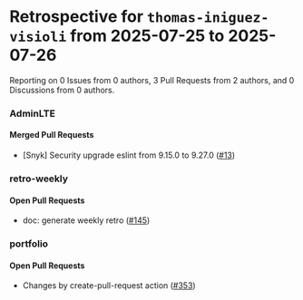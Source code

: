 # Retrospective for `thomas-iniguez-visioli` from 2025-07-25 to 2025-07-26

Reporting on 0 Issues from 0 authors, 3 Pull Requests from 2 authors, and 0 Discussions from 0 authors.


### AdminLTE

#### Merged Pull Requests

- [Snyk] Security upgrade eslint from 9.15.0 to 9.27.0 ([#13](https://github.com/thomas-iniguez-visioli/AdminLTE/pull/13))

### retro-weekly

#### Open Pull Requests

- doc: generate weekly retro ([#145](https://github.com/thomas-iniguez-visioli/retro-weekly/pull/145))

### portfolio

#### Open Pull Requests

- Changes by create-pull-request action ([#353](https://github.com/thomas-iniguez-visioli/portfolio/pull/353))
